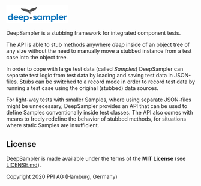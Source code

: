 <img src="https://github.com/ppi-ag/deep-sampler/blob/main/docs/assets/logo.svg" alt="DeepSampler" width="33%"/>

DeepSampler is a stubbing framework for integrated component tests. 

The API is able to stub
methods anywhere _deep_ inside of an object tree of any size without the need to manually move a stubbed instance 
from a test case into the object tree. 

In order to cope with large test data (called _Samples_) DeepSampler can separate test logic from test data by loading
and saving test data in JSON-files. Stubs can be switched to a record mode in order to record test data by running 
a test case using the original (stubbed) data sources. 

For light-way tests with smaller Samples, where using separate JSON-files might be unnecessary, DeepSampler 
provides an API that can be used to define Samples
conventionally inside test classes. The API also comes with means to freely redefine the behavior of stubbed methods,
for situations where static Samples are insufficient. 

## License
DeepSampler is made available under the terms of the __MIT License__ (see [LICENSE.md](./LICENSE.md)).

Copyright 2020 PPI AG (Hamburg, Germany)

